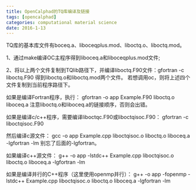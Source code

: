 ```yaml
---
title: OpenCalphad的TQ库编译及链接
tags: [opencalphad]
categories: computational material science
date: 2016-1-13
---
```

TQ库的基本库文件有boceq.a、liboceqplus.mod、liboctq.o、liboctq.mod。

1、通过make编译OC主程序得到liboceq.a和liboceqplus.mod文件;

2、将以上两个文件复制到TQlib路径下，并编译liboctq.F90文件：gfortran -c liboctq.F90
得到liboctq.o和liboctq.mod两个文件。
若想调用oc，则将上述四个文件复制到当前程序路径下。

如果是编译Fortran程序，执行：
gfortran -o app Example.F90 liboctq.o liboceq.a
注意liboctq.o和liboceq.a的链接顺序，否则会出错。

如果是编译c/c++程序，需要编译liboctqc.F90或liboctqisoc.F90：
gfortran -c liboctqisoc.F90

然后编译c源文件：
gcc -o app Example.cpp liboctqisoc.o liboctq.o liboceq.a -lgfortran -lm
别忘了后面的-lgfortran。

如果编译c++源文件：
g++ -o app -lstdc++ Example.cpp liboctqisoc.o liboctq.o liboceq.a -lgfortran -lm

如果是编译并行的C++程序（这里使用openmp并行）：
g++ -o app -fopenmp -lstdc++ Example.cpp liboctqisoc.o liboctq.o liboceq.a -lgfortran -lm
